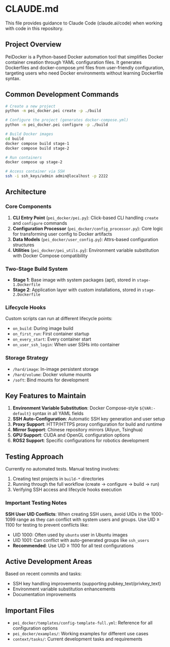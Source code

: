 # CLAUDE.md

This file provides guidance to Claude Code (claude.ai/code) when working with code in this repository.

## Project Overview

PeiDocker is a Python-based Docker automation tool that simplifies Docker container creation through YAML configuration files. It generates Dockerfiles and docker-compose.yml files from user-friendly configuration, targeting users who need Docker environments without learning Dockerfile syntax.

## Common Development Commands

```bash
# Create a new project
python -m pei_docker.pei create -p ./build

# Configure the project (generates docker-compose.yml)
python -m pei_docker.pei configure -p ./build

# Build Docker images
cd build
docker compose build stage-1
docker compose build stage-2

# Run containers
docker compose up stage-2

# Access container via SSH
ssh -i ssh_keys/admin admin@localhost -p 2222
```

## Architecture

### Core Components

1. **CLI Entry Point** (`pei_docker/pei.py`): Click-based CLI handling `create` and `configure` commands
2. **Configuration Processor** (`pei_docker/config_processor.py`): Core logic for transforming user config to Docker artifacts
3. **Data Models** (`pei_docker/user_config.py`): Attrs-based configuration structures
4. **Utilities** (`pei_docker/pei_utils.py`): Environment variable substitution with Docker Compose compatibility

### Two-Stage Build System

- **Stage 1**: Base image with system packages (apt), stored in `stage-1.Dockerfile`
- **Stage 2**: Application layer with custom installations, stored in `stage-2.Dockerfile`

### Lifecycle Hooks

Custom scripts can run at different lifecycle points:
- `on_build`: During image build
- `on_first_run`: First container startup
- `on_every_start`: Every container start
- `on_user_ssh_login`: When user SSHs into container

### Storage Strategy

- `/hard/image`: In-image persistent storage
- `/hard/volume`: Docker volume mounts
- `/soft`: Bind mounts for development

## Key Features to Maintain

1. **Environment Variable Substitution**: Docker Compose-style `${VAR:-default}` syntax in all YAML fields
2. **SSH Auto-Configuration**: Automatic SSH key generation and user setup
3. **Proxy Support**: HTTP/HTTPS proxy configuration for build and runtime
4. **Mirror Support**: Chinese repository mirrors (Aliyun, Tsinghua)
5. **GPU Support**: CUDA and OpenGL configuration options
6. **ROS2 Support**: Specific configurations for robotics development

## Testing Approach

Currently no automated tests. Manual testing involves:
1. Creating test projects in `build-*` directories
2. Running through the full workflow (create → configure → build → run)
3. Verifying SSH access and lifecycle hooks execution

### Important Testing Notes

**SSH User UID Conflicts**: When creating SSH users, avoid UIDs in the 1000-1099 range as they can conflict with system users and groups. Use UID ≥ 1100 for testing to prevent conflicts like:
- UID 1000: Often used by `ubuntu` user in Ubuntu images
- UID 1001: Can conflict with auto-generated groups like `ssh_users`
- **Recommended**: Use UID ≥ 1100 for all test configurations

## Active Development Areas

Based on recent commits and tasks:
- SSH key handling improvements (supporting pubkey_text/privkey_text)
- Environment variable substitution enhancements
- Documentation improvements

## Important Files

- `pei_docker/templates/config-template-full.yml`: Reference for all configuration options
- `pei_docker/examples/`: Working examples for different use cases
- `context/tasks/`: Current development tasks and requirements